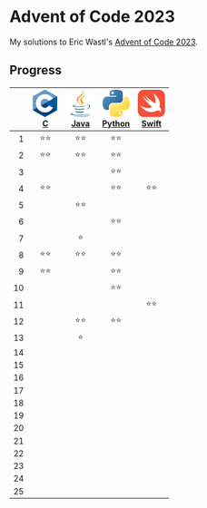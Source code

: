 # Advent of Code 2023

My solutions to Eric Wastl's [Advent of Code 2023](https://adventofcode.com/2023).

## Progress

| | [![C](aoc23c/c.png)](/aoc23c/)<br>[C](/aoc23c/) | [![Java++](aoc23java/java.png)](/aoc23java/)<br>[Java](/aoc23java/) | [![Python](aoc23py/py.png)](/aoc23py/)<br>[Python](/aoc23py/) | [![Swift](aoc23swift/swift.png)](/aoc23swift/)<br>[Swift](/aoc23swift/) |
|--:|:-:|:-:|:-:|:-:|
|  1 | ⭐️⭐️ | ⭐️⭐️ | ⭐️⭐️ | |
|  2 | ⭐️⭐️ | ⭐️⭐️ | ⭐️⭐️ | ||
|  3 | | | ⭐️⭐️ | |
|  4 | ⭐️⭐️ | | ⭐️⭐️ | ⭐️⭐️ |
|  5 | | ⭐️⭐️ | | |
|  6 | | | ⭐️⭐️ | |
|  7 | | ⭐️ | | |
|  8 | ⭐️⭐️ | ⭐️⭐️ | ⭐️⭐️ | |
|  9 | ⭐️⭐️ | | ⭐️⭐️ | |
| 10 | | | ⭐️⭐️ | |
| 11 | |  | | ⭐️⭐️ |
| 12 | | ⭐️⭐️ | ⭐️⭐️ | |
| 13 | | ⭐️ | | |
| 14 | | | | |
| 15 | | | | |
| 16 | | | | |
| 17 | | | | |
| 18 | | | | |
| 19 | | | | |
| 20 | | | | |
| 21 | | | | |
| 22 | | | | |
| 23 | | | | |
| 24 | | | | |
| 25 | | | | |
